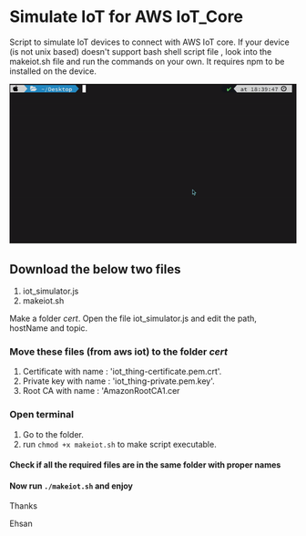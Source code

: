 # Simulate IoT for AWS IoT_Core

Script to simulate IoT devices to connect with AWS IoT core.
If your device (is not unix based) doesn't support bash shell script file , look into the makeiot.sh file and run the commands on your own.
It requires npm to be installed on the device.

![Tutorial][tutorial]

## Download the below two files

  1. iot_simulator.js
  2. makeiot.sh

Make a folder *cert*.
Open the file iot_simulator.js and edit the path, hostName and topic.

### Move these files (from aws iot) to the folder *cert*

  1. Certificate with name : 'iot_thing-certificate.pem.crt'.
  2. Private key with name : 'iot_thing-private.pem.key'.
  3. Root CA with name : 'AmazonRootCA1.cer

### Open terminal

  1. Go to the folder.
  2. run ```chmod +x makeiot.sh``` to make script executable.

#### Check if all the required files are in the same folder with proper names

#### Now run ```./makeiot.sh``` and enjoy

Thanks

Ehsan

[tutorial]: simulate_iot.gif
